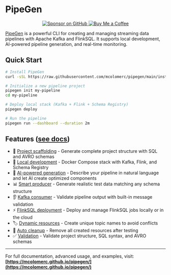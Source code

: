 # PipeGen

<p align="center">
  <a href="https://github.com/sponsors/mcolomerc" target="_blank">
    <img src="https://img.shields.io/badge/Sponsor-GitHub-blueviolet?logo=github" alt="Sponsor on GitHub"/>
  </a>
  <a href="https://buymeacoffee.com/mcolomerc" target="_blank">
    <img src="https://img.shields.io/badge/Buy%20Me%20a%20Coffee-mcolomerc-yellow?logo=buy-me-a-coffee" alt="Buy Me a Coffee"/>
  </a>
</p>

[PipeGen](https://mcolomerc.github.io/pipegen/) is a powerful CLI for creating and managing streaming data pipelines with Apache Kafka and FlinkSQL. It supports local development, AI-powered pipeline generation, and real-time monitoring. 

## Quick Start

```bash
# Install PipeGen
curl -sSL https://raw.githubusercontent.com/mcolomerc/pipegen/main/install.sh | bash

# Initialize a new pipeline project
pipegen init my-pipeline
cd my-pipeline

# Deploy local stack (Kafka + Flink + Schema Registry)
pipegen deploy

# Run the pipeline
pipegen run --dashboard --duration 2m
```

## Features ([see docs](https://mcolomerc.github.io/pipegen/features.html))

- 🚀 [Project scaffolding](https://mcolomerc.github.io/pipegen/features.html#project-scaffolding) - Generate complete project structure with SQL and AVRO schemas
- 🐳 [Local development](https://mcolomerc.github.io/pipegen/features.html#local-development) - Docker Compose stack with Kafka, Flink, and Schema Registry
- 🤖 [AI-powered generation](https://mcolomerc.github.io/pipegen/ai-generation.html) - Describe your pipeline in natural language and let AI create optimized components
- 📊 [Smart producer](https://mcolomerc.github.io/pipegen/features.html#smart-producer) - Generate realistic test data matching any schema structure
- 👂 [Kafka consumer](https://mcolomerc.github.io/pipegen/features.html#kafka-consumer) - Validate pipeline output with built-in message validation
- ⚡ [FlinkSQL deployment](https://mcolomerc.github.io/pipegen/features.html#flinksql-deployment) - Deploy and manage FlinkSQL jobs locally or in the cloud
- 🏷️ [Dynamic resources](https://mcolomerc.github.io/pipegen/features.html#dynamic-resources) - Create unique topic names to avoid conflicts
- 🧹 [Auto cleanup](https://mcolomerc.github.io/pipegen/features.html#auto-cleanup) - Remove all created resources after testing
- ✅ [Validation](https://mcolomerc.github.io/pipegen/features.html#validation) - Validate project structure, SQL syntax, and AVRO schemas

---

For full documentation, advanced usage, and examples, visit: **[https://mcolomerc.github.io/pipegen/](https://mcolomerc.github.io/pipegen/)**

